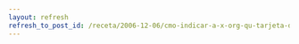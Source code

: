 ```yaml
---
layout: refresh
refresh_to_post_id: /receta/2006-12-06/cmo-indicar-a-x-org-qu-tarjeta-de-vdeo-tienes
---
```

